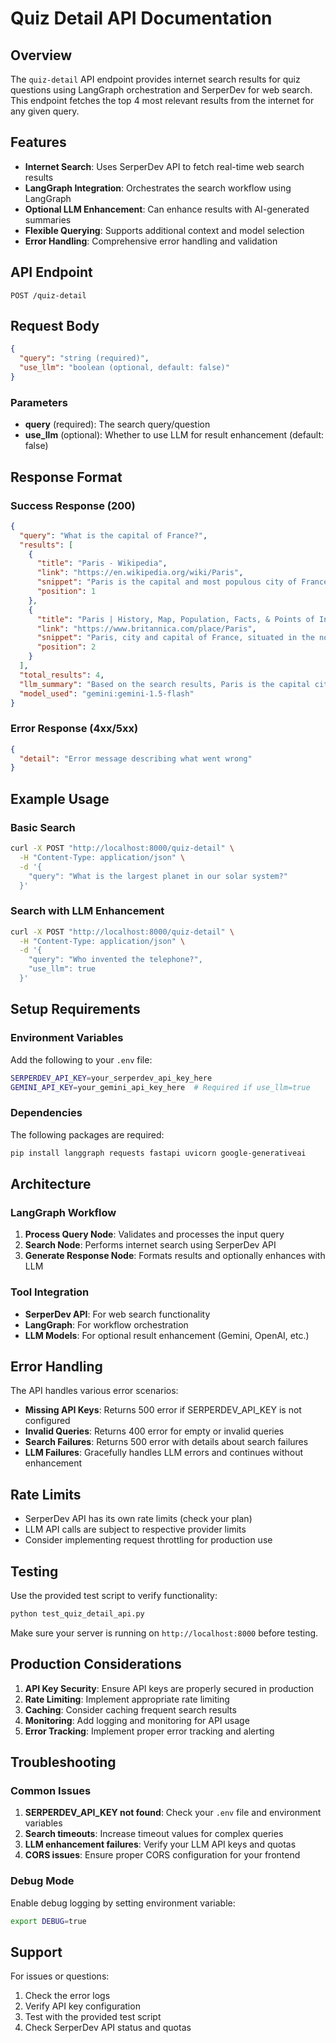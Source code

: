 # Quiz Detail API Documentation

## Overview

The `quiz-detail` API endpoint provides internet search results for quiz questions using LangGraph orchestration and SerperDev for web search. This endpoint fetches the top 4 most relevant results from the internet for any given query.

## Features

- **Internet Search**: Uses SerperDev API to fetch real-time web search results
- **LangGraph Integration**: Orchestrates the search workflow using LangGraph
- **Optional LLM Enhancement**: Can enhance results with AI-generated summaries
- **Flexible Querying**: Supports additional context and model selection
- **Error Handling**: Comprehensive error handling and validation

## API Endpoint

```
POST /quiz-detail
```

## Request Body

```json
{
  "query": "string (required)",
  "use_llm": "boolean (optional, default: false)"
}
```

### Parameters

- **query** (required): The search query/question
- **use_llm** (optional): Whether to use LLM for result enhancement (default: false)

## Response Format

### Success Response (200)

```json
{
  "query": "What is the capital of France?",
  "results": [
    {
      "title": "Paris - Wikipedia",
      "link": "https://en.wikipedia.org/wiki/Paris",
      "snippet": "Paris is the capital and most populous city of France...",
      "position": 1
    },
    {
      "title": "Paris | History, Map, Population, Facts, & Points of Interest",
      "link": "https://www.britannica.com/place/Paris",
      "snippet": "Paris, city and capital of France, situated in the north-central part of the country...",
      "position": 2
    }
  ],
  "total_results": 4,
  "llm_summary": "Based on the search results, Paris is the capital city of France...",
  "model_used": "gemini:gemini-1.5-flash"
}
```

### Error Response (4xx/5xx)

```json
{
  "detail": "Error message describing what went wrong"
}
```

## Example Usage

### Basic Search

```bash
curl -X POST "http://localhost:8000/quiz-detail" \
  -H "Content-Type: application/json" \
  -d '{
    "query": "What is the largest planet in our solar system?"
  }'
```

### Search with LLM Enhancement

```bash
curl -X POST "http://localhost:8000/quiz-detail" \
  -H "Content-Type: application/json" \
  -d '{
    "query": "Who invented the telephone?",
    "use_llm": true
  }'
```

## Setup Requirements

### Environment Variables

Add the following to your `.env` file:

```bash
SERPERDEV_API_KEY=your_serperdev_api_key_here
GEMINI_API_KEY=your_gemini_api_key_here  # Required if use_llm=true
```

### Dependencies

The following packages are required:

```bash
pip install langgraph requests fastapi uvicorn google-generativeai
```

## Architecture

### LangGraph Workflow

1. **Process Query Node**: Validates and processes the input query
2. **Search Node**: Performs internet search using SerperDev API
3. **Generate Response Node**: Formats results and optionally enhances with LLM

### Tool Integration

- **SerperDev API**: For web search functionality
- **LangGraph**: For workflow orchestration
- **LLM Models**: For optional result enhancement (Gemini, OpenAI, etc.)

## Error Handling

The API handles various error scenarios:

- **Missing API Keys**: Returns 500 error if SERPERDEV_API_KEY is not configured
- **Invalid Queries**: Returns 400 error for empty or invalid queries
- **Search Failures**: Returns 500 error with details about search failures
- **LLM Failures**: Gracefully handles LLM errors and continues without enhancement

## Rate Limits

- SerperDev API has its own rate limits (check your plan)
- LLM API calls are subject to respective provider limits
- Consider implementing request throttling for production use

## Testing

Use the provided test script to verify functionality:

```bash
python test_quiz_detail_api.py
```

Make sure your server is running on `http://localhost:8000` before testing.

## Production Considerations

1. **API Key Security**: Ensure API keys are properly secured in production
2. **Rate Limiting**: Implement appropriate rate limiting
3. **Caching**: Consider caching frequent search results
4. **Monitoring**: Add logging and monitoring for API usage
5. **Error Tracking**: Implement proper error tracking and alerting

## Troubleshooting

### Common Issues

1. **SERPERDEV_API_KEY not found**: Check your `.env` file and environment variables
2. **Search timeouts**: Increase timeout values for complex queries
3. **LLM enhancement failures**: Verify your LLM API keys and quotas
4. **CORS issues**: Ensure proper CORS configuration for your frontend

### Debug Mode

Enable debug logging by setting environment variable:

```bash
export DEBUG=true
```

## Support

For issues or questions:
1. Check the error logs
2. Verify API key configuration
3. Test with the provided test script
4. Check SerperDev API status and quotas 